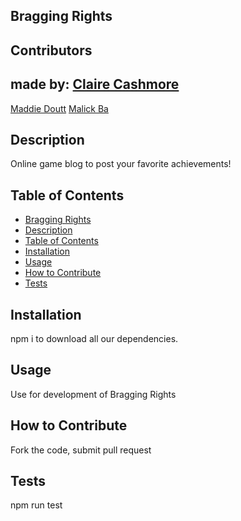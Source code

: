 ## Bragging Rights

## Contributors

<h2> made by:
<a href = "github.com/clairecashmore17">Claire Cashmore</a></h2>
<a href = "github.com/cultstatue">Maddie Doutt</a></h2>
<a href = "github.com/malickbax">Malick Ba</a></h2>

 
## Description
Online game blog to post your favorite achievements!

## Table of Contents

- [Bragging Rights](#bragging-rights)
- [Description](#description)
- [Table of Contents](#table-of-contents)
- [Installation](#installation)
- [Usage](#usage)
- [How to Contribute](#how-to-contribute)
- [Tests](#tests)

## Installation

npm i to download all our dependencies.

## Usage

Use for development of Bragging Rights

## How to Contribute

Fork the code, submit pull request

## Tests

npm run test
